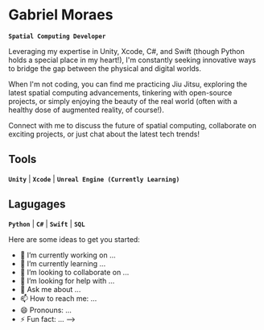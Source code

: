 # Gabriel Moraes

**` Spatial Computing Developer `**

 Leveraging my expertise in Unity, Xcode, C#, and Swift (though Python holds a special place in my heart!), I'm constantly seeking innovative ways to bridge the gap between the physical and digital worlds.

 When I'm not coding, you can find me practicing Jiu Jitsu, exploring the latest spatial computing advancements, tinkering with open-source projects, or simply enjoying the beauty of the real world (often with a healthy dose of augmented reality, of course!).

 Connect with me to discuss the future of spatial computing, collaborate on exciting projects, or just chat about the latest tech trends!

 ## Tools
 **`Unity`** | **`Xcode`** | **`Unreal Engine (Currently Learning)`**

 ## Lagugages
 **`Python`** | **`C#`** | **`Swift`** | **`SQL`**

Here are some ideas to get you started:

- 🔭 I’m currently working on ...
- 🌱 I’m currently learning ...
- 👯 I’m looking to collaborate on ...
- 🤔 I’m looking for help with ...
- 💬 Ask me about ...
- 📫 How to reach me: ...
- 😄 Pronouns: ...
- ⚡ Fun fact: ...
-->
